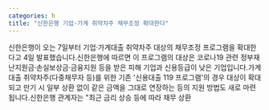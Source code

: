 ```yaml
---
categories: h
title: "신한은행 기업·가계 취약차주 채무조정 확대한다"
---
```

신한은행이 오는 7일부터 기업&middot;가계대출 취약차주 대상의 채무조정 프로그램을 확대한다고 4일 발표했습니다.신한은행에 따르면 이 프로그램의 대상은 코로나19 관련 정부재난지원금&middot;손실보상금&middot;금융지원 등을 받은 피해 기업과 신용등급이 낮은 기업입니다.가계대출 취약차주(다중채무자 등)를 위한 기존 &#39;신용대출 119 프로그램&#39;의 경우 대상이 확대되고 만기 시 일부 상환 없이 같은 금액을 그대로 연장하는 등의 지원 방법도 새로 마련됩니다.신한은행 관계자는 "최근 금리 상승 등에 따라 채무 상환